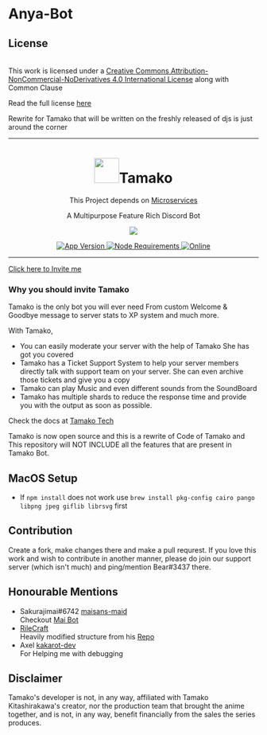 # Anya-Bot

## License
<br />This work is licensed under a <a rel="license" href="http://creativecommons.org/licenses/by-nc-nd/4.0/">Creative Commons Attribution-NonCommercial-NoDerivatives 4.0 International License</a> along with Common Clause

Read the full license <a href="https://github.com/Tamako-Tech/Tamako/blob/main/LICENSE.md">here</a>

Rewrite for Tamako that will be written on the freshly released of djs is just around the corner

---

<h1 align="center"> <img src='https://raw.githubusercontent.com/Tamako-Tech/Tamako-Docs/main/static/img/logo.png' height='50'>Tamako</h1>
<p align="center">This Project depends on <a href="https://github.com/BearTS/tamako-microservices">Microservices</a></p>
<p align="center"> A Multipurpose Feature Rich Discord Bot </p>

<p align="center">
  <a href="http://forthebadge.com/">
    <img src="http://forthebadge.com/images/badges/built-with-love.svg"/>
  </a>
</p>

<p align="center">
  <a href="https://github.com/BearTS/Tamako">
    <img src="https://img.shields.io/github/package-json/v/BearTS/tamako/main?color=pink&label=Current%20Version" alt="App Version" />
  </a>
  <a href="https://nodejs.org/dist/latest-v16.x/">
    <img src="https://img.shields.io/static/v1?label=node&message=>=16.0.0&color=success&logo=Node.js&logoColor=white" alt="Node Requirements">
  </a>
  <!-- <a href="https://github.com/BearTS/Tamako">
    <img src="https://img.shields.io/github/workflow/status/BearTS/Tamako/Docker%20Image" alt="build">
  </a> -->
  <a href="https://discord.gg/dDnmY56">
    <img src="https://img.shields.io/discord/744871453060759682?color=%237289DA&label=Support&logo=discord&logoColor=white" alt="Online">
  </a>
</p>
<p align="center">
  
</p>

---

[Click here to Invite me](https://discord.com/api/oauth2/authorize?client_id=721100913611112470&permissions=1644972474359&scope=bot%20applications.commands)

### Why you should invite Tamako
Tamako is the only bot you will ever need
From custom Welcome & Goodbye message to server stats to XP system and much more.

With Tamako, 
- You can easily moderate your server with the help of Tamako She has got you covered
- Tamako has a Ticket Support System to help your server members directly talk with support team on your server. She can even archive those tickets and give you a copy
- Tamako can play Music and even different sounds from the SoundBoard
- Tamako has multiple shards to reduce the response time and provide you with the output as soon as possible.


Check the docs at <a href="https://tamako.tech/">Tamako Tech</a>

Tamako is now open source and this is a rewrite of Code of Tamako and This repository will NOT INCLUDE all the features 
that are present in Tamako Bot.

## MacOS Setup
- If `npm install` does not work use `brew install pkg-config cairo pango libpng jpeg giflib librsvg` first

## Contribution
Create a fork, make changes there and make a pull requrest.
If you love this work and wish to contribute in another manner, please do join our support server (which isn't much) and ping/mention Bear#3437 there.

## Honourable Mentions
- Sakurajimai#6742 [maisans-maid](https://github.com/maisans-maid)<br/>
  Checkout [Mai Bot](https://github.com/maisans-maid/Mai)
- [RileCraft](https://github.com/RileCraft/DiscordBot-Template/)<br/>
  Heavily modified structure from his [Repo](https://github.com/RileCraft/DiscordBot-Template/)
- Axel [kakarot-dev](https://github.com/kakarot-dev)<br/>
  For Helping me with debugging


## Disclaimer
Tamako's developer is not, in any way, affiliated with Tamako Kitashirakawa's creator, nor the production team that brought the anime together, and is not, in any way, benefit financially from the sales the series produces.
